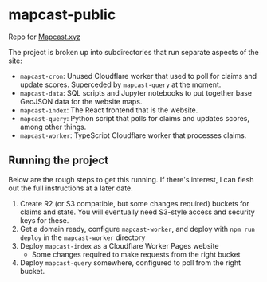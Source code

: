 # mapcast-public

Repo for [Mapcast.xyz](https://mapcast.xyz)

The project is broken up into subdirectories that run separate aspects of the site:

- `mapcast-cron`: Unused Cloudflare worker that used to poll for claims and update scores. Superceded by `mapcast-query` at the moment.
- `mapcast-data`: SQL scripts and Jupyter notebooks to put together base GeoJSON data for the website maps.
- `mapcast-index`: The React frontend that is the website.
- `mapcast-query`: Python script that polls for claims and updates scores, among other things.
- `mapcast-worker`: TypeScript Cloudflare worker that processes claims.

## Running the project

Below are the rough steps to get this running. If there's interest, I can flesh out the full instructions at a later date.

1. Create R2 (or S3 compatible, but some changes required) buckets for claims and state. You will eventually need S3-style access and security keys for these.
1. Get a domain ready, configure `mapcast-worker`, and deploy with `npm run deploy` in the `mapcast-worker` directory
1. Deploy `mapcast-index` as a Cloudflare Worker Pages website
    - Some changes required to make requests from the right bucket
1. Deploy `mapcast-query` somewhere, configured to poll from the right bucket.